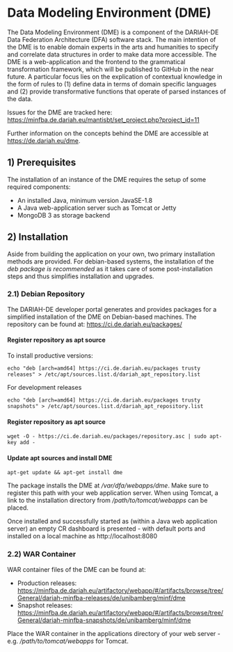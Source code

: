 # Data Modeling Environment (DME)

The Data Modeling Environment (DME) is a component of the DARIAH-DE Data Federation Architecture (DFA) software stack. The main intention of the DME is to enable domain experts in the arts and humanities to specify and correlate data structures in order to make data more accessible. The DME is a web-application and the frontend to the grammatical transformation framework, which will be published to GitHub in the near future. A particular focus lies on the explication of contextual knowledge in the form of rules to (1) define data in terms of domain specific languages and (2) provide transformative functions that operate of parsed instances of the data.

Issues for the DME are tracked here: https://minfba.de.dariah.eu/mantisbt/set_project.php?project_id=11

Further information on the concepts behind the DME are accessible at https://de.dariah.eu/dme.

## 1) Prerequisites

The installation of an instance of the DME requires the setup of some required components:
* An installed Java, minimum version JavaSE-1.8
* A Java web-application server such as Tomcat or Jetty
* MongoDB 3 as storage backend

## 2) Installation

Aside from building the application on your own, two primary installation methods are provided. For debian-based systems, the installation of the *deb package is recommended* as it takes care of some post-installation steps and thus simplifies installation and upgrades. 

### 2.1) Debian Repository

The DARIAH-DE developer portal generates and provides packages for a simplified installation of the DME on Debian-based machines. The repository can be found at: https://ci.de.dariah.eu/packages/

#### Register repository as apt source
To install productive versions:
```
echo "deb [arch=amd64] https://ci.de.dariah.eu/packages trusty releases" > /etc/apt/sources.list.d/dariah_apt_repository.list
```
For development releases
```
echo "deb [arch=amd64] https://ci.de.dariah.eu/packages trusty snapshots" > /etc/apt/sources.list.d/dariah_apt_repository.list
```
#### Register repository as apt source
```
wget -O - https://ci.de.dariah.eu/packages/repository.asc | sudo apt-key add -
```

#### Update apt sources and install DME
```
apt-get update && apt-get install dme
```

The package installs the DME at */var/dfa/webapps/dme*. Make sure to register this path with your web application server. When using Tomcat, a link to the installation directory from */path/to/tomcat/webapps* can be placed.

Once installed and successfully started as (within a Java web application server) an empty CR dashboard is presented - with default ports and installed on a local machine as http://localhost:8080

### 2.2) WAR Container

WAR container files of the DME can be found at:
* Production releases: https://minfba.de.dariah.eu/artifactory/webapp/#/artifacts/browse/tree/General/dariah-minfba-releases/de/unibamberg/minf/dme
* Snapshot releases: https://minfba.de.dariah.eu/artifactory/webapp/#/artifacts/browse/tree/General/dariah-minfba-snapshots/de/unibamberg/minf/dme

Place the WAR container in the applications directory of your web server - e.g. */path/to/tomcat/webapps* for Tomcat.  